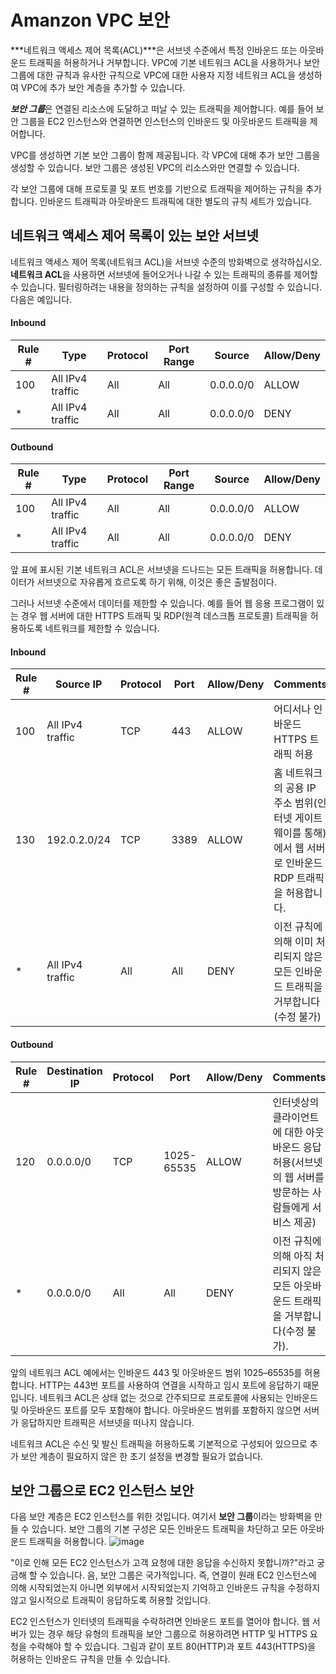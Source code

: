 # Amanzon VPC 보안

***네트워크 액세스 제어 목록(ACL)***은 서브넷 수준에서 특정 인바운드 또는 아웃바운드 트래픽을 허용하거나 거부합니다. VPC에 기본 네트워크 ACL을 사용하거나 보안 그룹에 대한 규칙과 유사한 규칙으로 VPC에 대한 사용자 지정 네트워크 ACL을 생성하여 VPC에 추가 보안 계층을 추가할 수 있습니다.

***보안 그룹***은 연결된 리소스에 도달하고 떠날 수 있는 트래픽을 제어합니다. 예를 들어 보안 그룹을 EC2 인스턴스와 연결하면 인스턴스의 인바운드 및 아웃바운드 트래픽을 제어합니다.

VPC를 생성하면 기본 보안 그룹이 함께 제공됩니다. 각 VPC에 대해 추가 보안 그룹을 생성할 수 있습니다. 보안 그룹은 생성된 VPC의 리소스와만 연결할 수 있습니다.

각 보안 그룹에 대해 프로토콜 및 포트 번호를 기반으로 트래픽을 제어하는 규칙을 추가합니다. 인바운드 트래픽과 아웃바운드 트래픽에 대한 별도의 규칙 세트가 있습니다.

## 네트워크 액세스 제어 목록이 있는 보안 서브넷

네트워크 액세스 제어 목록(네트워크 ACL)을 서브넷 수준의 방화벽으로 생각하십시오. **네트워크 ACL**을 사용하면 서브넷에 들어오거나 나갈 수 있는 트래픽의 종류를 제어할 수 있습니다. 필터링하려는 내용을 정의하는 규칙을 설정하여 이를 구성할 수 있습니다. 다음은 예입니다.

#### Inbound
| Rule #      | Type             | Protocol     | Port Range     | Source     | Allow/Deny     |
| ----------- | ---------------- | ------------ | -------------- | ---------- | -------------- |
| 100         | All IPv4 traffic | All          | All            | 0.0.0.0/0  | ALLOW          |
| *           | All IPv4 traffic | All          | All            | 0.0.0.0/0  | DENY           |

#### Outbound
| Rule #      | Type             | Protocol     | Port Range     | Source     | Allow/Deny     |
| ----------- | ---------------- | ------------ | -------------- | ---------- | -------------- |
| 100         | All IPv4 traffic | All          | All            | 0.0.0.0/0  | ALLOW          |
| *           | All IPv4 traffic | All          | All            | 0.0.0.0/0  | DENY           |

앞 표에 표시된 기본 네트워크 ACL은 서브넷을 드나드는 모든 트래픽을 허용합니다. 데이터가 서브넷으로 자유롭게 흐르도록 하기 위해, 이것은 좋은 출발점이다.

그러나 서브넷 수준에서 데이터를 제한할 수 있습니다. 예를 들어 웹 응용 프로그램이 있는 경우 웹 서버에 대한 HTTPS 트래픽 및 RDP(원격 데스크톱 프로토콜) 트래픽을 허용하도록 네트워크를 제한할 수 있습니다.

#### Inbound
| Rule #      | Source IP        | Protocol     | Port    | Allow/Deny | Comments                                   |
| ----------- | ---------------- | ------------ | ------- | ---------- | ------------------------------------------ |
| 100         | All IPv4 traffic | TCP          | 443     | ALLOW      | 어디서나 인바운드 HTTPS 트래픽 허용 |
| 130         | 192.0.2.0/24     | TCP          | 3389    | ALLOW      | 홈 네트워크의 공용 IP 주소 범위(인터넷 게이트웨이를 통해)에서 웹 서버로 인바운드 RDP 트래픽을 허용합니다. |
| *           | All IPv4 traffic | All          | All     | DENY       | 이전 규칙에 의해 이미 처리되지 않은 모든 인바운드 트래픽을 거부합니다(수정 불가) |

#### Outbound
| Rule #      | Destination IP   | Protocol     | Port           | Allow/Deny | Comments                                   |
| ----------- | ---------------- | ------------ | -------------- | ---------- | ------------------------------------------ |
| 120         | 0.0.0.0/0        | TCP          | 1025-65535     | ALLOW      | 인터넷상의 클라이언트에 대한 아웃바운드 응답 허용(서브넷의 웹 서버를 방문하는 사람들에게 서비스 제공) |
| *           | 0.0.0.0/0        | All          | All            | DENY       | 이전 규칙에 의해 아직 처리되지 않은 모든 아웃바운드 트래픽을 거부합니다(수정 불가). |

앞의 네트워크 ACL 예에서는 인바운드 443 및 아웃바운드 범위 1025–65535를 허용합니다. HTTP는 443번 포트를 사용하여 연결을 시작하고 임시 포트에 응답하기 때문입니다. 네트워크 ACL은 상태 없는 것으로 간주되므로 프로토콜에 사용되는 인바운드 및 아웃바운드 포트를 모두 포함해야 합니다. 아웃바운드 범위를 포함하지 않으면 서버가 응답하지만 트래픽은 서브넷을 떠나지 않습니다.

네트워크 ACL은 수신 및 발신 트래픽을 허용하도록 기본적으로 구성되어 있으므로 추가 보안 계층이 필요하지 않은 한 초기 설정을 변경할 필요가 없습니다.

## 보안 그룹으로 EC2 인스턴스 보안

다음 보안 계층은 EC2 인스턴스를 위한 것입니다. 여기서 **보안 그룹**이라는 방화벽을 만들 수 있습니다. 보안 그룹의 기본 구성은 모든 인바운드 트래픽을 차단하고 모든 아웃바운드 트래픽을 허용합니다.
![image](https://github.com/user-attachments/assets/396735ab-a6f5-42f7-8748-da6977f56f54)


"이로 인해 모든 EC2 인스턴스가 고객 요청에 대한 응답을 수신하지 못합니까?"라고 궁금해 할 수 있습니다. 음, 보안 그룹은 국가적입니다. 즉, 연결이 원래 EC2 인스턴스에 의해 시작되었는지 아니면 외부에서 시작되었는지 기억하고 인바운드 규칙을 수정하지 않고 일시적으로 트래픽이 응답하도록 허용할 것입니다.

EC2 인스턴스가 인터넷의 트래픽을 수락하려면 인바운드 포트를 열어야 합니다. 웹 서버가 있는 경우 해당 유형의 트래픽을 보안 그룹으로 허용하려면 HTTP 및 HTTPS 요청을 수락해야 할 수 있습니다. 그림과 같이 포트 80(HTTP)과 포트 443(HTTPS)을 허용하는 인바운드 규칙을 만들 수 있습니다.
